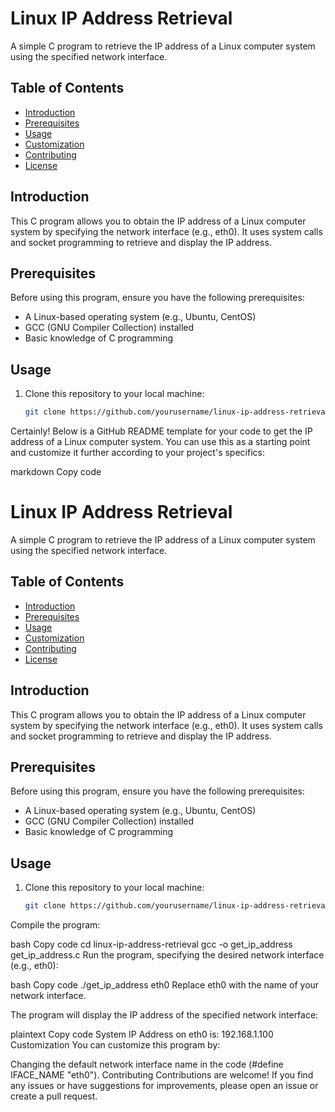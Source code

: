 # Linux IP Address Retrieval

A simple C program to retrieve the IP address of a Linux computer system using the specified network interface.

## Table of Contents
- [Introduction](#introduction)
- [Prerequisites](#prerequisites)
- [Usage](#usage)
- [Customization](#customization)
- [Contributing](#contributing)
- [License](#license)

## Introduction

This C program allows you to obtain the IP address of a Linux computer system by specifying the network interface (e.g., eth0). It uses system calls and socket programming to retrieve and display the IP address.

## Prerequisites

Before using this program, ensure you have the following prerequisites:

- A Linux-based operating system (e.g., Ubuntu, CentOS)
- GCC (GNU Compiler Collection) installed
- Basic knowledge of C programming

## Usage

1. Clone this repository to your local machine:

   ```bash
   git clone https://github.com/yourusername/linux-ip-address-retrieval.git

Certainly! Below is a GitHub README template for your code to get the IP address of a Linux computer system. You can use this as a starting point and customize it further according to your project's specifics:

markdown
Copy code
# Linux IP Address Retrieval

A simple C program to retrieve the IP address of a Linux computer system using the specified network interface.

## Table of Contents
- [Introduction](#introduction)
- [Prerequisites](#prerequisites)
- [Usage](#usage)
- [Customization](#customization)
- [Contributing](#contributing)
- [License](#license)

## Introduction

This C program allows you to obtain the IP address of a Linux computer system by specifying the network interface (e.g., eth0). It uses system calls and socket programming to retrieve and display the IP address.

## Prerequisites

Before using this program, ensure you have the following prerequisites:

- A Linux-based operating system (e.g., Ubuntu, CentOS)
- GCC (GNU Compiler Collection) installed
- Basic knowledge of C programming

## Usage

1. Clone this repository to your local machine:

   ```bash
   git clone https://github.com/yourusername/linux-ip-address-retrieval.git
Compile the program:

bash
Copy code
cd linux-ip-address-retrieval
gcc -o get_ip_address get_ip_address.c
Run the program, specifying the desired network interface (e.g., eth0):

bash
Copy code
./get_ip_address eth0
Replace eth0 with the name of your network interface.

The program will display the IP address of the specified network interface:

plaintext
Copy code
System IP Address on eth0 is: 192.168.1.100
Customization
You can customize this program by:

Changing the default network interface name in the code (#define IFACE_NAME "eth0").
Contributing
Contributions are welcome! If you find any issues or have suggestions for improvements, please open an issue or create a pull request.
